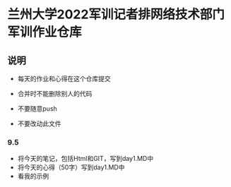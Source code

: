 # 兰州大学2022军训记者排网络技术部门军训作业仓库

## 说明

- 每天的作业和心得在这个仓库提交

- 合并时不能删除别人的代码

- 不要随意push

- 不要改动此文件

### 9.5

- 将今天的笔记，包括Html和GIT，写到day1.MD中
- 将今天的心得（50字）写到day1.MD中
- 看我的示例

